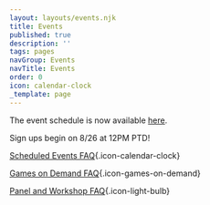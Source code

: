 ```yaml
---
layout: layouts/events.njk
title: Events
published: true
description: ''
tags: pages
navGroup: Events
navTitle: Events
order: 0
icon: calendar-clock
_template: page
---
```


<!--We are accepting [event submissions](/run-an-event/) for Big Bad Con 2023!-->

The event schedule is now available [here](https://docs.google.com/spreadsheets/d/1VmxraTllYScL33AH-5EzrqAkwppS5EPHMDq1oz7BobA/edit?mc_cid=eaf52d5fe0\&mc_eid=UNIQID#gid=161509786).

Sign ups begin on 8/26 at 12PM PTD!

[Scheduled Events FAQ](https://www.bigbadcon.com/scheduled-events-faq/){.icon-calendar-clock}

[Games on Demand FAQ](/games-on-demand-how-it-works/){.icon-games-on-demand}

[Panel and Workshop FAQ](https://www.bigbadcon.com/panel-faq/){.icon-light-bulb}
